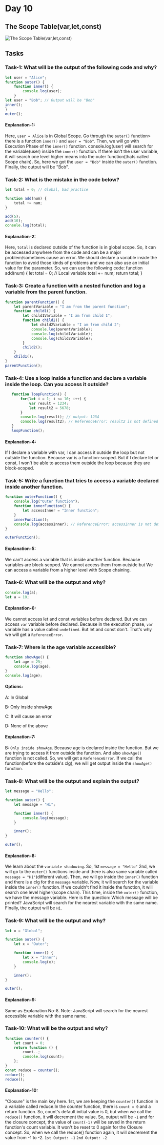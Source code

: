 # Day 10

## The Scope Table(var,let,const)
![The Scope Table(var,let,const)](https://github.com/user-attachments/assets/4af36545-3e96-4395-aae6-128debb912da)

## Tasks

### Task-1: What will be the output of the following code and why?
```js
let user = "Alice";
function outer() {
    function inner() {
        console.log(user);
    }
let user = "Bob"; // Output will be "Bob"
inner();
}
outer();
```


#### Explanation-1: 
Here, `user = Alice` is in Global Scope. 
Go through the `outer()` function> there is a function `inner()`
and `user = "Bob"`. Then, we will go with Execution Phase of the `inner()`
function. 
console.log(user) will search for the variable(user) inside the `inner()`
function. If there isn't the user variable, it will search one level higher
means into the outer function(thats called  Scope chain).
So, here we got the `user = "Bob"` inside the `outer()` function.
Finally, the output will be "Bob".




### Task-2: What is the mistake in the code below?
```js
let total = 0; // Global, bad practice

function add(num) {
    total += num;
}

add(5);
add(10);
console.log(total);
```


#### Explanation-2: 
Here, `total` is declared outside of the function is 
in global scope. So, it can be accessed anywhere from the code and can 
be a major problem/sometimes cause an error.
We should declare a variable inside the function to avoid those kinds of
problems and we can also use an initial value for the parameter.
So, we can use the following code:
function add(num) {
    let total = 0; // Local variable
    total += num;
    return total;
}




### Task-3: Create a function with a nested function and log a variable from the parent function.
```js
function parentFunction() {
    let parentVariable = "I am from the parent function";
    function child1() {
        let child1Variable = "I am from child 1";
        function child2() {
            let child2Variable = "I am from child 2";
            console.log(parentVariable);
            console.log(child1Variable);
            console.log(child2Variable);
        }
        child2();
    }
    child1();
}
parentFunction();
```




 ### Task-4: Use a loop inside a function and declare a variable inside the loop. Can you access it outside?
 ```js
    function loopFunction() {
        for(let i = 1; i <= 10; i++) {
            var result = 1234;
            let result2 = 5678;
        }
        console.log(result); // output: 1234
        console.log(result2); // ReferenceError: result2 is not defined
    }
    loopFunction();
```


#### Explanation-4: 
If I declare a variable with var, I can access it 
outside the loop but not outside the function. Because var is a function-scoped.
But if I declare let or const, I won't be able to access them outside the 
loop because they are block-scoped.




### Task-5: Write a function that tries to access a variable declared inside another function.
```js
function outerFunction() {
    console.log("Outer function");
    function innerFunction() {
        let accessInner = "Inner function";
    }
    innerFunction();
    console.log(accessInner); // ReferenceError: accessInner is not defined
}

outerFunction();
```


#### Explanation-5: 
We can't access a variable that is inside another function.
Because variables are block-scoped. We cannot access them from outside but
We can access a variable from a higher level with Scope chaining.




### Task-6: What will be the output and why?
```js
console.log(a);
let a = 10;
```


#### Explanation-6: 
We cannot access let and const variables before declared.
But we can access `var` variable before declared. Because in the execution
phase, `var` variable has a value called `undefined`. But let and const don't.
That's why we will get a `ReferenceError`.




### Task-7: Where is the age variable accessible?
```js
function showAge() {
    let age = 25;
    console.log(age);
}
console.log(age);
```
#### Options:

A: In Global

B: Only inside showAge

C: It will cause an error

D: None of the above


#### Explanation-7: 
B: `Only inside showAge`.
Because age is declared inside the function. But we are trying to access
it from outside the function. And also `showAge()` function is not called.
So, we will get a `ReferenceError`.
If we call the function(before the outside's clg), we will get output inside
the `showAge()` function.


### Task-8: What will be the output and explain the output?
```js
let message = "Hello";

function outer() {
    let message = "Hi";

    function inner() {
        console.log(message);
    }

    inner();
}

outer();
```

#### Explanation-8: 
We learn about the `variable shadowing`.
So, 1st `message = "Hello"`
2nd, we will go to the `outer()` functions inside and there is also
same variable called `message = "Hi"`(different value).
Then, we will go inside the `inner()` function and there is a clg
for the `message` variable.
Now, it will search for the variable inside the `inner()` function.
If we couldn't find it inside the function, it will search one level
higher(scope chain). 
This time, inside the `outer()` function, we have the message variable.
Here is the question: Which message will be printed?
JavaScript will search for the nearest variable with the same name.
Finally, the output will be `Hi`.



### Task-9: What will be the output and why?
```js
let x = "Global";

function outer() {
    let x = "Outer";

    function inner() {
        let x = "Inner";
        console.log(x);
    }

    inner();
}

outer();
```


#### Explanation-9: 
Same as Explanation No-8.
Note: JavaScript will search for the nearest accessible variable with the same name.


### Task-10: What will be the output and why?
```js
function counter() {
    let count = 0;
    return function () {
        count--;
        console.log(count);
    };
}
const reduce = counter();
reduce();
reduce();
```


#### Explanation-10: 
"Closure" is the main key here. 1st, we are keeping the
`counter()` function in a variable called reduce.In the counter function,
there is `count = 0` and a return function. So, count's 
default initial value is 0, but when we call the `reduce()` function,
it will decrement the value. So, output will be `-1` and for the closure
concept, the value of `count(-1)` will be saved in the return function's
count variable. It won't be reset to 0 again for the Closure concept.
So, when we call the reduce() function again, it will decrement the value
from -1 to -2.
`1st Output: -1`
`2nd Output: -2`
